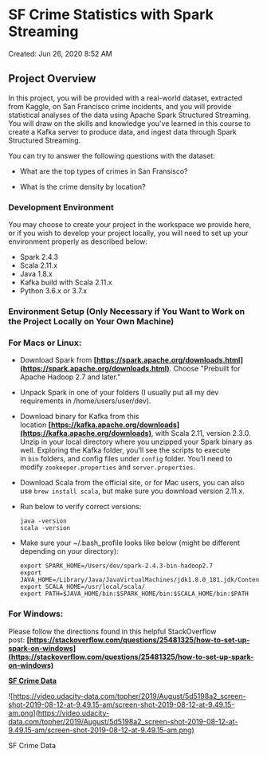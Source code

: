# SF Crime Statistics with Spark Streaming

Created: Jun 26, 2020 8:52 AM

## **Project Overview**

In this project, you will be provided with a real-world dataset, extracted from Kaggle, on San Francisco crime incidents, and you will provide statistical analyses of the data using Apache Spark Structured Streaming. You will draw on the skills and knowledge you've learned in this course to create a Kafka server to produce data, and ingest data through Spark Structured Streaming.

You can try to answer the following questions with the dataset:

- What are the top types of crimes in San Fransisco?

- What is the crime density by location?

### **Development Environment**

You may choose to create your project in the workspace we provide here, or if you wish to develop your project locally, you will need to set up your environment properly as described below:

- Spark 2.4.3
- Scala 2.11.x
- Java 1.8.x
- Kafka build with Scala 2.11.x
- Python 3.6.x or 3.7.x

### **Environment Setup (Only Necessary if You Want to Work on the Project Locally on Your Own Machine)**

### **For Macs or Linux:**

- Download Spark from **[https://spark.apache.org/downloads.html](https://spark.apache.org/downloads.html)**. Choose "Prebuilt for Apache Hadoop 2.7 and later."
- Unpack Spark in one of your folders (I usually put all my dev requirements in /home/users/user/dev).
- Download binary for Kafka from this location **[https://kafka.apache.org/downloads](https://kafka.apache.org/downloads)**, with Scala 2.11, version 2.3.0. Unzip in your local directory where you unzipped your Spark binary as well. Exploring the Kafka folder, you’ll see the scripts to execute in `bin` folders, and config files under `config` folder. You’ll need to modify `zookeeper.properties` and `server.properties`.
- Download Scala from the official site, or for Mac users, you can also use `brew install scala`, but make sure you download version 2.11.x.
- Run below to verify correct versions:

    ```
    java -version
    scala -version

    ```

- Make sure your ~/.bash_profile looks like below (might be different depending on your directory):

    ```
    export SPARK_HOME=/Users/dev/spark-2.4.3-bin-hadoop2.7
    export JAVA_HOME=/Library/Java/JavaVirtualMachines/jdk1.8.0_181.jdk/Contents/Home
    export SCALA_HOME=/usr/local/scala/
    export PATH=$JAVA_HOME/bin:$SPARK_HOME/bin:$SCALA_HOME/bin:$PATH

    ```

### **For Windows:**

Please follow the directions found in this helpful StackOverflow post: **[https://stackoverflow.com/questions/25481325/how-to-set-up-spark-on-windows](https://stackoverflow.com/questions/25481325/how-to-set-up-spark-on-windows)**

**[SF Crime Data](https://classroom.udacity.com/nanodegrees/nd029/parts/d3d2cbfa-dc05-44c3-8db8-84e1d931170d/modules/36ddbb88-7b71-4e78-983c-5a0890eb1ec2/lessons/9a62b3fd-3586-47a1-a1c9-5c727d4ec3b4/concepts/b8e5d5b1-6752-48be-a8de-a6ea4a63cfab#)**

![https://video.udacity-data.com/topher/2019/August/5d5198a2_screen-shot-2019-08-12-at-9.49.15-am/screen-shot-2019-08-12-at-9.49.15-am.png](https://video.udacity-data.com/topher/2019/August/5d5198a2_screen-shot-2019-08-12-at-9.49.15-am/screen-shot-2019-08-12-at-9.49.15-am.png)

SF Crime Data
